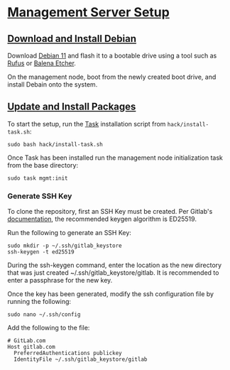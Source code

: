 # [Management Server Setup](#management-server-setup)

## [Download and Install Debian](#download-and-install-debian)

Download [Debian 11](https://www.debian.org/distrib/netinst) and flash it to a bootable drive using a tool such as [Rufus](https://rufus.ie/en/) or [Balena Etcher](https://www.balena.io/etcher/).

On the management node, boot from the newly created boot drive, and install Debain onto the system.

## [Update and Install Packages](#update-and-install-packages)

To start the setup, run the [Task](https://taskfile.dev/) installation script from `hack/install-task.sh`:

```text
sudo bash hack/install-task.sh
```

Once Task has been installed run the management node initialization task from the base directory:

```text
sudo task mgmt:init
```

### Generate SSH Key

To clone the repository, first an SSH Key must be created. Per Gitlab's [documentation](https://docs.gitlab.com/ee/user/ssh.html), the recommended keygen algorithm is ED25519.

Run the following to generate an SSH Key:

```text
sudo mkdir -p ~/.ssh/gitlab_keystore
ssh-keygen -t ed25519
```

During the ssh-keygen command, enter the location as the new directory that was just created ~/.ssh/gitlab_keystore/gitlab. It is recommended to enter a passphrase for the new key.

Once the key has been generated, modify the ssh configuration file by running the following:

```text
sudo nano ~/.ssh/config
```

Add the following to the file:

```text
# GitLab.com
Host gitlab.com
  PreferredAuthentications publickey
  IdentityFile ~/.ssh/gitlab_keystore/gitlab
```
